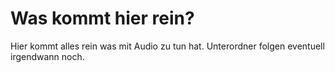 # Was kommt hier rein?


Hier kommt alles rein was mit Audio zu tun hat.
Unterordner folgen eventuell irgendwann noch.